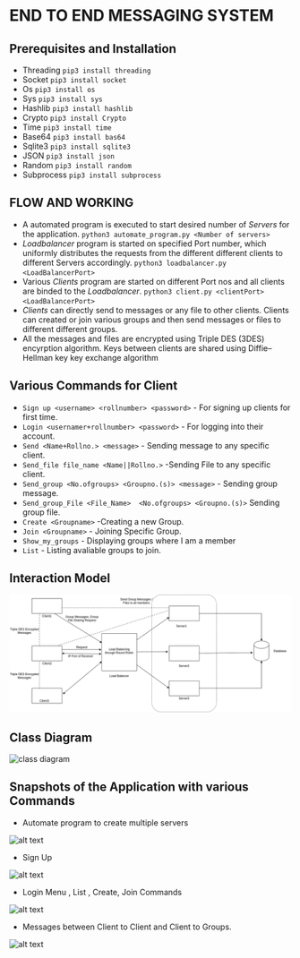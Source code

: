 # END TO END MESSAGING SYSTEM   

## Prerequisites and Installation
* Threading `pip3 install threading`
* Socket `pip3 install socket`
* Os `pip3 install os`
* Sys `pip3 install sys`
* Hashlib `pip3 install hashlib`
* Crypto `pip3 install Crypto`
* Time `pip3 install time`
* Base64 `pip3 install bas64`
* Sqlite3 `pip3 install sqlite3`
* JSON `pip3 install json`
* Random `pip3 install random`
* Subprocess `pip3 install subprocess`

## FLOW AND WORKING
* A automated program is executed to start desired number of *Servers* for the application.
`python3 automate_program.py <Number of servers>`
* *Loadbalancer* program is started on specified Port number, which uniformly distributes the requests from the different different clients to different Servers accordingly.
`python3 loadbalancer.py <LoadBalancerPort>`
* Various *Clients* program are started on different Port nos and all clients are binded to the *Loadbalancer*.
`python3 client.py <clientPort> <LoadBalancerPort>`
* *Clients* can directly send to messages or any file to other clients. Clients can created or join various groups and then send messages or files to different different groups.
* All the messages and files are encrypted using Triple DES (3DES) encyrption algorithm. Keys between clients are shared using Diffie–Hellman key key exchange algorithm 

## Various Commands for Client
* `Sign up <username> <rollnumber> <password>` - For signing up clients for first time.
* `Login <usernamer+rollnumber> <password>` - For logging into their account.
* `Send <Name+Rollno.> <message>`          - Sending message to any specific client.            
* `Send_file file_name <Name||Rollno.>`    -Sending File to any specific client.
* `Send_group <No.ofgroups> <Groupno.(s)> <message>` - Sending group message.
* `Send_group_File <File_Name>  <No.ofgroups> <Groupno.(s)>` Sending group file.
* `Create <Groupname>` -Creating a new Group.
* `Join <Groupname>`   - Joining Specific Group.
* `Show_my_groups`    - Displaying groups where I am a member
* `List`             - Listing avaliable groups to join.

##  Interaction Model
![Interaction model](https://github.com/Danialkafeel/End-to-End-Encrypted-Messaging-System/blob/main/Images/snsdiagram.png)

## Class Diagram

![class diagram](https://github.com/Danialkafeel/End-to-end-messaging-system/blob/main/Images/Class%20Diagram.jpg)

## Snapshots of the Application with various Commands

* Automate program to create multiple servers

![alt text](https://github.com/Danialkafeel/End-to-end-messaging-system/blob/main/Images/1_automate_program_for_servers.png)

* Sign Up

![alt text](https://github.com/Danialkafeel/End-to-end-messaging-system/blob/main/Images/2_signup_menu.png)

* Login Menu , List , Create, Join Commands

![alt text](https://github.com/Danialkafeel/End-to-end-messaging-system/blob/main/Images/3_login_menu_and_commands.png)

* Messages between Client to Client and Client to Groups.

![alt text](https://github.com/Danialkafeel/End-to-end-messaging-system/blob/main/Images/4_msg_p2p_and_p2group.png)
